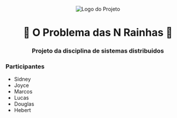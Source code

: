 <p align="center">
  <img src="https://img.freepik.com/fotos-premium/xadrez-do-rei-closeup-em-pe-sobre-os-conceitos-de-xadrez-caindo-de-vitoria_101448-4111.jpg" alt="Logo do Projeto">
</p>

<div align="center">
  <h1>👑 O Problema das N Rainhas 👑</h1>
  <h3>Projeto da disciplina de sistemas distribuidos</h3>
</div>
<div>

<h3>Participantes</h3>
<ul>
  <li>Sidney</li>
  <li>Joyce</li>
  <li>Marcos</li>
  <li>Lucas</li>
  <li>Douglas</li>
  <li>Hebert</li>
</ul>

</div>
